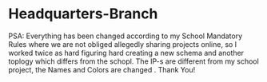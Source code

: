 # Headquarters-Branch
PSA: Everything has been changed according to my School Mandatory Rules where we are not obliged allegedly sharing projects online, so I worked twice as hard figuring hard creating a new schema and another toplogy which differs from the schopl. The IP-s are different from my school project, the Names and Colors are changed . Thank You! 
